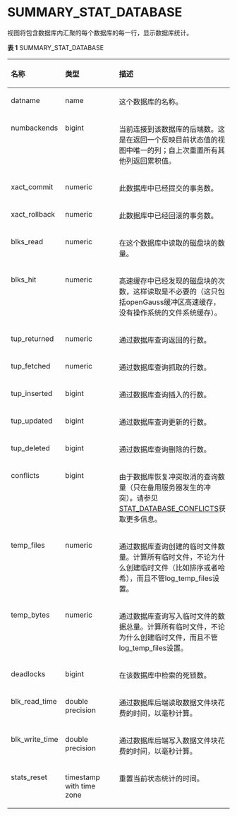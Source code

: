 # SUMMARY\_STAT\_DATABASE<a name="ZH-CN_TOPIC_0289900276"></a>

视图将包含数据库内汇聚的每个数据库的每一行，显示数据库统计。

**表 1**  SUMMARY\_STAT\_DATABASE

<a name="zh-cn_topic_0283136739_zh-cn_topic_0237122595_table15180120145411"></a>
<table><thead align="left"><tr id="zh-cn_topic_0283136739_zh-cn_topic_0237122595_row9380102549"><th class="cellrowborder" valign="top" width="18.921892189218923%" id="mcps1.2.4.1.1"><p id="zh-cn_topic_0283136739_zh-cn_topic_0237122595_p1238010018540"><a name="zh-cn_topic_0283136739_zh-cn_topic_0237122595_p1238010018540"></a><a name="zh-cn_topic_0283136739_zh-cn_topic_0237122595_p1238010018540"></a><strong id="zh-cn_topic_0283136739_zh-cn_topic_0237122595_b93801055412"><a name="zh-cn_topic_0283136739_zh-cn_topic_0237122595_b93801055412"></a><a name="zh-cn_topic_0283136739_zh-cn_topic_0237122595_b93801055412"></a>名称</strong></p>
</th>
<th class="cellrowborder" valign="top" width="27.602760276027606%" id="mcps1.2.4.1.2"><p id="zh-cn_topic_0283136739_zh-cn_topic_0237122595_p538014014544"><a name="zh-cn_topic_0283136739_zh-cn_topic_0237122595_p538014014544"></a><a name="zh-cn_topic_0283136739_zh-cn_topic_0237122595_p538014014544"></a><strong id="zh-cn_topic_0283136739_zh-cn_topic_0237122595_b12380120145419"><a name="zh-cn_topic_0283136739_zh-cn_topic_0237122595_b12380120145419"></a><a name="zh-cn_topic_0283136739_zh-cn_topic_0237122595_b12380120145419"></a>类型</strong></p>
</th>
<th class="cellrowborder" valign="top" width="53.47534753475347%" id="mcps1.2.4.1.3"><p id="zh-cn_topic_0283136739_zh-cn_topic_0237122595_p1038090195412"><a name="zh-cn_topic_0283136739_zh-cn_topic_0237122595_p1038090195412"></a><a name="zh-cn_topic_0283136739_zh-cn_topic_0237122595_p1038090195412"></a><strong id="zh-cn_topic_0283136739_zh-cn_topic_0237122595_b1338070155420"><a name="zh-cn_topic_0283136739_zh-cn_topic_0237122595_b1338070155420"></a><a name="zh-cn_topic_0283136739_zh-cn_topic_0237122595_b1338070155420"></a>描述</strong></p>
</th>
</tr>
</thead>
<tbody><tr id="zh-cn_topic_0283136739_zh-cn_topic_0237122595_row03804017544"><td class="cellrowborder" valign="top" width="18.921892189218923%" headers="mcps1.2.4.1.1 "><p id="zh-cn_topic_0283136739_zh-cn_topic_0237122595_p238114018542"><a name="zh-cn_topic_0283136739_zh-cn_topic_0237122595_p238114018542"></a><a name="zh-cn_topic_0283136739_zh-cn_topic_0237122595_p238114018542"></a>datname</p>
</td>
<td class="cellrowborder" valign="top" width="27.602760276027606%" headers="mcps1.2.4.1.2 "><p id="zh-cn_topic_0283136739_zh-cn_topic_0237122595_p16381120175412"><a name="zh-cn_topic_0283136739_zh-cn_topic_0237122595_p16381120175412"></a><a name="zh-cn_topic_0283136739_zh-cn_topic_0237122595_p16381120175412"></a>name</p>
</td>
<td class="cellrowborder" valign="top" width="53.47534753475347%" headers="mcps1.2.4.1.3 "><p id="zh-cn_topic_0283136739_zh-cn_topic_0237122595_p143814095420"><a name="zh-cn_topic_0283136739_zh-cn_topic_0237122595_p143814095420"></a><a name="zh-cn_topic_0283136739_zh-cn_topic_0237122595_p143814095420"></a>这个数据库的名称。</p>
</td>
</tr>
<tr id="zh-cn_topic_0283136739_zh-cn_topic_0237122595_row203817011541"><td class="cellrowborder" valign="top" width="18.921892189218923%" headers="mcps1.2.4.1.1 "><p id="zh-cn_topic_0283136739_zh-cn_topic_0237122595_p1538112015547"><a name="zh-cn_topic_0283136739_zh-cn_topic_0237122595_p1538112015547"></a><a name="zh-cn_topic_0283136739_zh-cn_topic_0237122595_p1538112015547"></a>numbackends</p>
</td>
<td class="cellrowborder" valign="top" width="27.602760276027606%" headers="mcps1.2.4.1.2 "><p id="zh-cn_topic_0283136739_zh-cn_topic_0237122595_p038118015418"><a name="zh-cn_topic_0283136739_zh-cn_topic_0237122595_p038118015418"></a><a name="zh-cn_topic_0283136739_zh-cn_topic_0237122595_p038118015418"></a>bigint</p>
</td>
<td class="cellrowborder" valign="top" width="53.47534753475347%" headers="mcps1.2.4.1.3 "><p id="zh-cn_topic_0283136739_zh-cn_topic_0237122595_p638113014542"><a name="zh-cn_topic_0283136739_zh-cn_topic_0237122595_p638113014542"></a><a name="zh-cn_topic_0283136739_zh-cn_topic_0237122595_p638113014542"></a>当前连接到该数据库的后端数。这是在返回一个反映目前状态值的视图中唯一的列；自上次重置所有其他列返回累积值。</p>
</td>
</tr>
<tr id="zh-cn_topic_0283136739_zh-cn_topic_0237122595_row23819075418"><td class="cellrowborder" valign="top" width="18.921892189218923%" headers="mcps1.2.4.1.1 "><p id="zh-cn_topic_0283136739_zh-cn_topic_0237122595_p17381140135420"><a name="zh-cn_topic_0283136739_zh-cn_topic_0237122595_p17381140135420"></a><a name="zh-cn_topic_0283136739_zh-cn_topic_0237122595_p17381140135420"></a>xact_commit</p>
</td>
<td class="cellrowborder" valign="top" width="27.602760276027606%" headers="mcps1.2.4.1.2 "><p id="zh-cn_topic_0283136739_zh-cn_topic_0237122595_p93821603543"><a name="zh-cn_topic_0283136739_zh-cn_topic_0237122595_p93821603543"></a><a name="zh-cn_topic_0283136739_zh-cn_topic_0237122595_p93821603543"></a>numeric</p>
</td>
<td class="cellrowborder" valign="top" width="53.47534753475347%" headers="mcps1.2.4.1.3 "><p id="zh-cn_topic_0283136739_zh-cn_topic_0237122595_p1838217075419"><a name="zh-cn_topic_0283136739_zh-cn_topic_0237122595_p1838217075419"></a><a name="zh-cn_topic_0283136739_zh-cn_topic_0237122595_p1838217075419"></a>此数据库中已经提交的事务数。</p>
</td>
</tr>
<tr id="zh-cn_topic_0283136739_zh-cn_topic_0237122595_row33821002540"><td class="cellrowborder" valign="top" width="18.921892189218923%" headers="mcps1.2.4.1.1 "><p id="zh-cn_topic_0283136739_zh-cn_topic_0237122595_p1382100135414"><a name="zh-cn_topic_0283136739_zh-cn_topic_0237122595_p1382100135414"></a><a name="zh-cn_topic_0283136739_zh-cn_topic_0237122595_p1382100135414"></a>xact_rollback</p>
</td>
<td class="cellrowborder" valign="top" width="27.602760276027606%" headers="mcps1.2.4.1.2 "><p id="zh-cn_topic_0283136739_zh-cn_topic_0237122595_p63828065410"><a name="zh-cn_topic_0283136739_zh-cn_topic_0237122595_p63828065410"></a><a name="zh-cn_topic_0283136739_zh-cn_topic_0237122595_p63828065410"></a>numeric</p>
</td>
<td class="cellrowborder" valign="top" width="53.47534753475347%" headers="mcps1.2.4.1.3 "><p id="zh-cn_topic_0283136739_zh-cn_topic_0237122595_p153821307541"><a name="zh-cn_topic_0283136739_zh-cn_topic_0237122595_p153821307541"></a><a name="zh-cn_topic_0283136739_zh-cn_topic_0237122595_p153821307541"></a>此数据库中已经回滚的事务数。</p>
</td>
</tr>
<tr id="zh-cn_topic_0283136739_zh-cn_topic_0237122595_row6382607549"><td class="cellrowborder" valign="top" width="18.921892189218923%" headers="mcps1.2.4.1.1 "><p id="zh-cn_topic_0283136739_zh-cn_topic_0237122595_p038212015541"><a name="zh-cn_topic_0283136739_zh-cn_topic_0237122595_p038212015541"></a><a name="zh-cn_topic_0283136739_zh-cn_topic_0237122595_p038212015541"></a>blks_read</p>
</td>
<td class="cellrowborder" valign="top" width="27.602760276027606%" headers="mcps1.2.4.1.2 "><p id="zh-cn_topic_0283136739_zh-cn_topic_0237122595_p14382603540"><a name="zh-cn_topic_0283136739_zh-cn_topic_0237122595_p14382603540"></a><a name="zh-cn_topic_0283136739_zh-cn_topic_0237122595_p14382603540"></a>numeric</p>
</td>
<td class="cellrowborder" valign="top" width="53.47534753475347%" headers="mcps1.2.4.1.3 "><p id="zh-cn_topic_0283136739_zh-cn_topic_0237122595_p183821604544"><a name="zh-cn_topic_0283136739_zh-cn_topic_0237122595_p183821604544"></a><a name="zh-cn_topic_0283136739_zh-cn_topic_0237122595_p183821604544"></a>在这个数据库中读取的磁盘块的数量。</p>
</td>
</tr>
<tr id="zh-cn_topic_0283136739_zh-cn_topic_0237122595_row238216020547"><td class="cellrowborder" valign="top" width="18.921892189218923%" headers="mcps1.2.4.1.1 "><p id="zh-cn_topic_0283136739_zh-cn_topic_0237122595_p183833014545"><a name="zh-cn_topic_0283136739_zh-cn_topic_0237122595_p183833014545"></a><a name="zh-cn_topic_0283136739_zh-cn_topic_0237122595_p183833014545"></a>blks_hit</p>
</td>
<td class="cellrowborder" valign="top" width="27.602760276027606%" headers="mcps1.2.4.1.2 "><p id="zh-cn_topic_0283136739_zh-cn_topic_0237122595_p738390125411"><a name="zh-cn_topic_0283136739_zh-cn_topic_0237122595_p738390125411"></a><a name="zh-cn_topic_0283136739_zh-cn_topic_0237122595_p738390125411"></a>numeric</p>
</td>
<td class="cellrowborder" valign="top" width="53.47534753475347%" headers="mcps1.2.4.1.3 "><p id="zh-cn_topic_0283136739_zh-cn_topic_0237122595_p113834017549"><a name="zh-cn_topic_0283136739_zh-cn_topic_0237122595_p113834017549"></a><a name="zh-cn_topic_0283136739_zh-cn_topic_0237122595_p113834017549"></a>高速缓存中已经发现的磁盘块的次数，这样读取是不必要的（这只包括openGauss缓冲区高速缓存，没有操作系统的文件系统缓存）。</p>
</td>
</tr>
<tr id="zh-cn_topic_0283136739_zh-cn_topic_0237122595_row1238318025415"><td class="cellrowborder" valign="top" width="18.921892189218923%" headers="mcps1.2.4.1.1 "><p id="zh-cn_topic_0283136739_zh-cn_topic_0237122595_p11383140125411"><a name="zh-cn_topic_0283136739_zh-cn_topic_0237122595_p11383140125411"></a><a name="zh-cn_topic_0283136739_zh-cn_topic_0237122595_p11383140125411"></a>tup_returned</p>
</td>
<td class="cellrowborder" valign="top" width="27.602760276027606%" headers="mcps1.2.4.1.2 "><p id="zh-cn_topic_0283136739_zh-cn_topic_0237122595_p19383190135419"><a name="zh-cn_topic_0283136739_zh-cn_topic_0237122595_p19383190135419"></a><a name="zh-cn_topic_0283136739_zh-cn_topic_0237122595_p19383190135419"></a>numeric</p>
</td>
<td class="cellrowborder" valign="top" width="53.47534753475347%" headers="mcps1.2.4.1.3 "><p id="zh-cn_topic_0283136739_zh-cn_topic_0237122595_p19383100115411"><a name="zh-cn_topic_0283136739_zh-cn_topic_0237122595_p19383100115411"></a><a name="zh-cn_topic_0283136739_zh-cn_topic_0237122595_p19383100115411"></a>通过数据库查询返回的行数。</p>
</td>
</tr>
<tr id="zh-cn_topic_0283136739_zh-cn_topic_0237122595_row13383170115414"><td class="cellrowborder" valign="top" width="18.921892189218923%" headers="mcps1.2.4.1.1 "><p id="zh-cn_topic_0283136739_zh-cn_topic_0237122595_p938313075411"><a name="zh-cn_topic_0283136739_zh-cn_topic_0237122595_p938313075411"></a><a name="zh-cn_topic_0283136739_zh-cn_topic_0237122595_p938313075411"></a>tup_fetched</p>
</td>
<td class="cellrowborder" valign="top" width="27.602760276027606%" headers="mcps1.2.4.1.2 "><p id="zh-cn_topic_0283136739_zh-cn_topic_0237122595_p113837015412"><a name="zh-cn_topic_0283136739_zh-cn_topic_0237122595_p113837015412"></a><a name="zh-cn_topic_0283136739_zh-cn_topic_0237122595_p113837015412"></a>numeric</p>
</td>
<td class="cellrowborder" valign="top" width="53.47534753475347%" headers="mcps1.2.4.1.3 "><p id="zh-cn_topic_0283136739_zh-cn_topic_0237122595_p638317045416"><a name="zh-cn_topic_0283136739_zh-cn_topic_0237122595_p638317045416"></a><a name="zh-cn_topic_0283136739_zh-cn_topic_0237122595_p638317045416"></a>通过数据库查询抓取的行数。</p>
</td>
</tr>
<tr id="zh-cn_topic_0283136739_zh-cn_topic_0237122595_row3384170135414"><td class="cellrowborder" valign="top" width="18.921892189218923%" headers="mcps1.2.4.1.1 "><p id="zh-cn_topic_0283136739_zh-cn_topic_0237122595_p9384170155419"><a name="zh-cn_topic_0283136739_zh-cn_topic_0237122595_p9384170155419"></a><a name="zh-cn_topic_0283136739_zh-cn_topic_0237122595_p9384170155419"></a>tup_inserted</p>
</td>
<td class="cellrowborder" valign="top" width="27.602760276027606%" headers="mcps1.2.4.1.2 "><p id="zh-cn_topic_0283136739_zh-cn_topic_0237122595_p1538419095419"><a name="zh-cn_topic_0283136739_zh-cn_topic_0237122595_p1538419095419"></a><a name="zh-cn_topic_0283136739_zh-cn_topic_0237122595_p1538419095419"></a>bigint</p>
</td>
<td class="cellrowborder" valign="top" width="53.47534753475347%" headers="mcps1.2.4.1.3 "><p id="zh-cn_topic_0283136739_zh-cn_topic_0237122595_p1138416017549"><a name="zh-cn_topic_0283136739_zh-cn_topic_0237122595_p1138416017549"></a><a name="zh-cn_topic_0283136739_zh-cn_topic_0237122595_p1138416017549"></a>通过数据库查询插入的行数。</p>
</td>
</tr>
<tr id="zh-cn_topic_0283136739_zh-cn_topic_0237122595_row16384160195416"><td class="cellrowborder" valign="top" width="18.921892189218923%" headers="mcps1.2.4.1.1 "><p id="zh-cn_topic_0283136739_zh-cn_topic_0237122595_p173840075413"><a name="zh-cn_topic_0283136739_zh-cn_topic_0237122595_p173840075413"></a><a name="zh-cn_topic_0283136739_zh-cn_topic_0237122595_p173840075413"></a>tup_updated</p>
</td>
<td class="cellrowborder" valign="top" width="27.602760276027606%" headers="mcps1.2.4.1.2 "><p id="zh-cn_topic_0283136739_zh-cn_topic_0237122595_p43843011548"><a name="zh-cn_topic_0283136739_zh-cn_topic_0237122595_p43843011548"></a><a name="zh-cn_topic_0283136739_zh-cn_topic_0237122595_p43843011548"></a>bigint</p>
</td>
<td class="cellrowborder" valign="top" width="53.47534753475347%" headers="mcps1.2.4.1.3 "><p id="zh-cn_topic_0283136739_zh-cn_topic_0237122595_p1438411011547"><a name="zh-cn_topic_0283136739_zh-cn_topic_0237122595_p1438411011547"></a><a name="zh-cn_topic_0283136739_zh-cn_topic_0237122595_p1438411011547"></a>通过数据库查询更新的行数。</p>
</td>
</tr>
<tr id="zh-cn_topic_0283136739_zh-cn_topic_0237122595_row193845013546"><td class="cellrowborder" valign="top" width="18.921892189218923%" headers="mcps1.2.4.1.1 "><p id="zh-cn_topic_0283136739_zh-cn_topic_0237122595_p938412035414"><a name="zh-cn_topic_0283136739_zh-cn_topic_0237122595_p938412035414"></a><a name="zh-cn_topic_0283136739_zh-cn_topic_0237122595_p938412035414"></a>tup_deleted</p>
</td>
<td class="cellrowborder" valign="top" width="27.602760276027606%" headers="mcps1.2.4.1.2 "><p id="zh-cn_topic_0283136739_zh-cn_topic_0237122595_p103845017546"><a name="zh-cn_topic_0283136739_zh-cn_topic_0237122595_p103845017546"></a><a name="zh-cn_topic_0283136739_zh-cn_topic_0237122595_p103845017546"></a>bigint</p>
</td>
<td class="cellrowborder" valign="top" width="53.47534753475347%" headers="mcps1.2.4.1.3 "><p id="zh-cn_topic_0283136739_zh-cn_topic_0237122595_p17385100145414"><a name="zh-cn_topic_0283136739_zh-cn_topic_0237122595_p17385100145414"></a><a name="zh-cn_topic_0283136739_zh-cn_topic_0237122595_p17385100145414"></a>通过数据库查询删除的行数。</p>
</td>
</tr>
<tr id="zh-cn_topic_0283136739_zh-cn_topic_0237122595_row83851601549"><td class="cellrowborder" valign="top" width="18.921892189218923%" headers="mcps1.2.4.1.1 "><p id="zh-cn_topic_0283136739_zh-cn_topic_0237122595_p12385104548"><a name="zh-cn_topic_0283136739_zh-cn_topic_0237122595_p12385104548"></a><a name="zh-cn_topic_0283136739_zh-cn_topic_0237122595_p12385104548"></a>conflicts</p>
</td>
<td class="cellrowborder" valign="top" width="27.602760276027606%" headers="mcps1.2.4.1.2 "><p id="zh-cn_topic_0283136739_zh-cn_topic_0237122595_p163851207541"><a name="zh-cn_topic_0283136739_zh-cn_topic_0237122595_p163851207541"></a><a name="zh-cn_topic_0283136739_zh-cn_topic_0237122595_p163851207541"></a>bigint</p>
</td>
<td class="cellrowborder" valign="top" width="53.47534753475347%" headers="mcps1.2.4.1.3 "><p id="zh-cn_topic_0283136739_zh-cn_topic_0237122595_p53851903545"><a name="zh-cn_topic_0283136739_zh-cn_topic_0237122595_p53851903545"></a><a name="zh-cn_topic_0283136739_zh-cn_topic_0237122595_p53851903545"></a>由于数据库恢复冲突取消的查询数量（只在备用服务器发生的冲突）。请参见<a href="STAT_DATABASE_CONFLICTS.md">STAT_DATABASE_CONFLICTS</a>获取更多信息。</p>
</td>
</tr>
<tr id="zh-cn_topic_0283136739_zh-cn_topic_0237122595_row14385140165412"><td class="cellrowborder" valign="top" width="18.921892189218923%" headers="mcps1.2.4.1.1 "><p id="zh-cn_topic_0283136739_zh-cn_topic_0237122595_p1738513095411"><a name="zh-cn_topic_0283136739_zh-cn_topic_0237122595_p1738513095411"></a><a name="zh-cn_topic_0283136739_zh-cn_topic_0237122595_p1738513095411"></a>temp_files</p>
</td>
<td class="cellrowborder" valign="top" width="27.602760276027606%" headers="mcps1.2.4.1.2 "><p id="zh-cn_topic_0283136739_zh-cn_topic_0237122595_p7385402546"><a name="zh-cn_topic_0283136739_zh-cn_topic_0237122595_p7385402546"></a><a name="zh-cn_topic_0283136739_zh-cn_topic_0237122595_p7385402546"></a>numeric</p>
</td>
<td class="cellrowborder" valign="top" width="53.47534753475347%" headers="mcps1.2.4.1.3 "><p id="zh-cn_topic_0283136739_zh-cn_topic_0237122595_p18385180145413"><a name="zh-cn_topic_0283136739_zh-cn_topic_0237122595_p18385180145413"></a><a name="zh-cn_topic_0283136739_zh-cn_topic_0237122595_p18385180145413"></a>通过数据库查询创建的临时文件数量。计算所有临时文件，不论为什么创建临时文件（比如排序或者哈希），而且不管log_temp_files设置。</p>
</td>
</tr>
<tr id="zh-cn_topic_0283136739_zh-cn_topic_0237122595_row138610065411"><td class="cellrowborder" valign="top" width="18.921892189218923%" headers="mcps1.2.4.1.1 "><p id="zh-cn_topic_0283136739_zh-cn_topic_0237122595_p23866012543"><a name="zh-cn_topic_0283136739_zh-cn_topic_0237122595_p23866012543"></a><a name="zh-cn_topic_0283136739_zh-cn_topic_0237122595_p23866012543"></a>temp_bytes</p>
</td>
<td class="cellrowborder" valign="top" width="27.602760276027606%" headers="mcps1.2.4.1.2 "><p id="zh-cn_topic_0283136739_zh-cn_topic_0237122595_p163863075411"><a name="zh-cn_topic_0283136739_zh-cn_topic_0237122595_p163863075411"></a><a name="zh-cn_topic_0283136739_zh-cn_topic_0237122595_p163863075411"></a>numeric</p>
</td>
<td class="cellrowborder" valign="top" width="53.47534753475347%" headers="mcps1.2.4.1.3 "><p id="zh-cn_topic_0283136739_zh-cn_topic_0237122595_p638670155417"><a name="zh-cn_topic_0283136739_zh-cn_topic_0237122595_p638670155417"></a><a name="zh-cn_topic_0283136739_zh-cn_topic_0237122595_p638670155417"></a>通过数据库查询写入临时文件的数据总量。计算所有临时文件，不论为什么创建临时文件，而且不管log_temp_files设置。</p>
</td>
</tr>
<tr id="zh-cn_topic_0283136739_zh-cn_topic_0237122595_row1538618055418"><td class="cellrowborder" valign="top" width="18.921892189218923%" headers="mcps1.2.4.1.1 "><p id="zh-cn_topic_0283136739_zh-cn_topic_0237122595_p23868010542"><a name="zh-cn_topic_0283136739_zh-cn_topic_0237122595_p23868010542"></a><a name="zh-cn_topic_0283136739_zh-cn_topic_0237122595_p23868010542"></a>deadlocks</p>
</td>
<td class="cellrowborder" valign="top" width="27.602760276027606%" headers="mcps1.2.4.1.2 "><p id="zh-cn_topic_0283136739_zh-cn_topic_0237122595_p638610105415"><a name="zh-cn_topic_0283136739_zh-cn_topic_0237122595_p638610105415"></a><a name="zh-cn_topic_0283136739_zh-cn_topic_0237122595_p638610105415"></a>bigint</p>
</td>
<td class="cellrowborder" valign="top" width="53.47534753475347%" headers="mcps1.2.4.1.3 "><p id="zh-cn_topic_0283136739_zh-cn_topic_0237122595_p138612017542"><a name="zh-cn_topic_0283136739_zh-cn_topic_0237122595_p138612017542"></a><a name="zh-cn_topic_0283136739_zh-cn_topic_0237122595_p138612017542"></a>在该数据库中检索的死锁数。</p>
</td>
</tr>
<tr id="zh-cn_topic_0283136739_zh-cn_topic_0237122595_row53861500546"><td class="cellrowborder" valign="top" width="18.921892189218923%" headers="mcps1.2.4.1.1 "><p id="zh-cn_topic_0283136739_zh-cn_topic_0237122595_p53861201549"><a name="zh-cn_topic_0283136739_zh-cn_topic_0237122595_p53861201549"></a><a name="zh-cn_topic_0283136739_zh-cn_topic_0237122595_p53861201549"></a>blk_read_time</p>
</td>
<td class="cellrowborder" valign="top" width="27.602760276027606%" headers="mcps1.2.4.1.2 "><p id="zh-cn_topic_0283136739_zh-cn_topic_0237122595_p183864075412"><a name="zh-cn_topic_0283136739_zh-cn_topic_0237122595_p183864075412"></a><a name="zh-cn_topic_0283136739_zh-cn_topic_0237122595_p183864075412"></a>double precision</p>
</td>
<td class="cellrowborder" valign="top" width="53.47534753475347%" headers="mcps1.2.4.1.3 "><p id="zh-cn_topic_0283136739_zh-cn_topic_0237122595_p13878015412"><a name="zh-cn_topic_0283136739_zh-cn_topic_0237122595_p13878015412"></a><a name="zh-cn_topic_0283136739_zh-cn_topic_0237122595_p13878015412"></a>通过数据库后端读取数据文件块花费的时间，以毫秒计算。</p>
</td>
</tr>
<tr id="zh-cn_topic_0283136739_zh-cn_topic_0237122595_row538790155417"><td class="cellrowborder" valign="top" width="18.921892189218923%" headers="mcps1.2.4.1.1 "><p id="zh-cn_topic_0283136739_zh-cn_topic_0237122595_p10387160105410"><a name="zh-cn_topic_0283136739_zh-cn_topic_0237122595_p10387160105410"></a><a name="zh-cn_topic_0283136739_zh-cn_topic_0237122595_p10387160105410"></a>blk_write_time</p>
</td>
<td class="cellrowborder" valign="top" width="27.602760276027606%" headers="mcps1.2.4.1.2 "><p id="zh-cn_topic_0283136739_zh-cn_topic_0237122595_p738760125420"><a name="zh-cn_topic_0283136739_zh-cn_topic_0237122595_p738760125420"></a><a name="zh-cn_topic_0283136739_zh-cn_topic_0237122595_p738760125420"></a>double precision</p>
</td>
<td class="cellrowborder" valign="top" width="53.47534753475347%" headers="mcps1.2.4.1.3 "><p id="zh-cn_topic_0283136739_zh-cn_topic_0237122595_p143874016547"><a name="zh-cn_topic_0283136739_zh-cn_topic_0237122595_p143874016547"></a><a name="zh-cn_topic_0283136739_zh-cn_topic_0237122595_p143874016547"></a>通过数据库后端写入数据文件块花费的时间，以毫秒计算。</p>
</td>
</tr>
<tr id="zh-cn_topic_0283136739_zh-cn_topic_0237122595_row5387004547"><td class="cellrowborder" valign="top" width="18.921892189218923%" headers="mcps1.2.4.1.1 "><p id="zh-cn_topic_0283136739_zh-cn_topic_0237122595_p838719014549"><a name="zh-cn_topic_0283136739_zh-cn_topic_0237122595_p838719014549"></a><a name="zh-cn_topic_0283136739_zh-cn_topic_0237122595_p838719014549"></a>stats_reset</p>
</td>
<td class="cellrowborder" valign="top" width="27.602760276027606%" headers="mcps1.2.4.1.2 "><p id="zh-cn_topic_0283136739_zh-cn_topic_0237122595_p18387100155411"><a name="zh-cn_topic_0283136739_zh-cn_topic_0237122595_p18387100155411"></a><a name="zh-cn_topic_0283136739_zh-cn_topic_0237122595_p18387100155411"></a>timestamp with time zone</p>
</td>
<td class="cellrowborder" valign="top" width="53.47534753475347%" headers="mcps1.2.4.1.3 "><p id="zh-cn_topic_0283136739_zh-cn_topic_0237122595_p11387190115411"><a name="zh-cn_topic_0283136739_zh-cn_topic_0237122595_p11387190115411"></a><a name="zh-cn_topic_0283136739_zh-cn_topic_0237122595_p11387190115411"></a>重置当前状态统计的时间。</p>
</td>
</tr>
</tbody>
</table>

